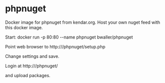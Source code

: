 # phpnuget
Docker image for phpnuget from kendar.org.
Host your own nuget feed with this docker image.

Start: docker run -p 80:80 --name phpnuget bwaller/phpnuget

Point web browser to http://<yourhost>/phpnuget/setup.php

Change settings and save.

Login at http://<yourhost>/phpnuget/

and upload packages.

